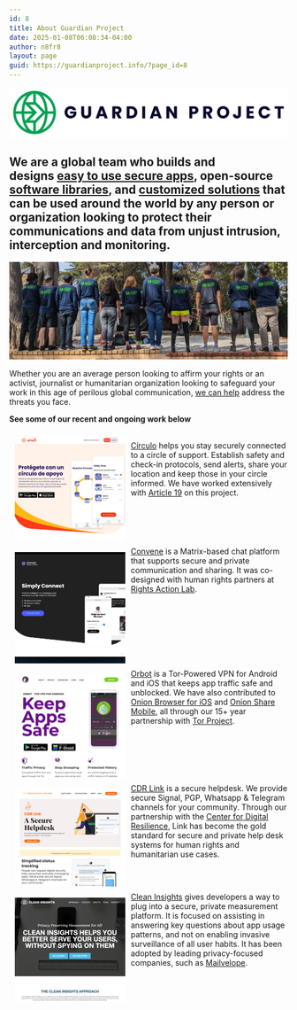 ```yaml
---
id: 8
title: About Guardian Project 
date: 2025-01-08T06:08:34-04:00
author: n8fr8
layout: page
guid: https://guardianproject.info/?page_id=8
---
```


![logo](Wordmark/Guardian_Project_Horizontal_Logo_Full_Color@2x.png)

## **We are a global team who builds and designs [easy to use secure apps](apps), open-source [software libraries](code), and [customized solutions](contact) that can be used around the world by any person or organization looking to protect their communications and data from unjust intrusion, interception and monitoring.**

[![GP Team](gpteam.jpg)](/story/)

Whether you are an average person looking to affirm your rights or an activist, journalist or humanitarian organization looking to safeguard your work in this age of perilous global communication, [we can help](/contact) address the threats you face.

**See some of our recent and ongoing work below**

<style>
.caseimage {
width:200px;margin:10px;float:left
}
</style>
<div>
<a href="https://encirculo.org"><img src="projects/circulo.jpg" class="caseimage"/></a><br/><a href="https://encirculo.org">Círculo</a> helps you stay securely connected to a circle of support. Establish safety and check-in protocols, send alerts, share your location and keep those in your circle informed. We have worked extensively with <a href="https://www.article19.org/regional-office/mexico-and-central-america/">Article 19</a> on this project.
</div>
<div style="clear:both;">
<a href="https://letsconvene.im"><img src="projects/convene.jpg" class="caseimage"/></a>
<a href="https://letsconvene.im">Convene</a> is a Matrix-based chat platform that supports secure and private communication and sharing. It was co-designed with human rights partners at <a href="https://rightsactionlab.org">Rights Action Lab</a>.
</div>

<div style="clear:both;">
<a href="https://orbot.app"><img src="projects/orbot.jpg" class="caseimage"/></a>
<a href="https://orbot.app">Orbot</a> is a Tor-Powered VPN for Android and iOS that keeps app traffic safe and unblocked. We have also contributed to <a href="https://onionbrowser.com">Onion Browser for iOS</a> and <a href="https://onionshare.org">Onion Share Mobile</a>, all through our 15+ year partnership with <a href="https://torproject.org">Tor Project</a>.
</div>

<div style="clear:both;">
<a href="https://digiresilience.org/solutions/link/"><img src="projects/cdr.jpg" class="caseimage"/></a>
<a href="https://digiresilience.org/solutions/link/">CDR Link</a> is a secure helpdesk. We provide secure Signal, PGP, Whatsapp & Telegram channels for your community. Through our partnership with the <a href="https://digiresilience.org">Center for Digital Resilience</a>, Link has become the gold standard for secure and private help desk systems for human rights and humanitarian use cases.
</div>

<div style="clear:both;">

<a href="https://cleaninsights.org"><img src="projects/cleaninsights.jpg" class="caseimage"/></a>

[Clean Insights](https://cleaninsights.org) gives developers a way to plug into a secure, private measurement platform. It is focused on assisting in answering key questions about app usage patterns, and not on enabling invasive surveillance of all user habits. It has been adopted by leading privacy-focused companies, such as <a href="https://mailvelope.com">Mailvelope</a>.
</div>
<div style="clear:both;"></div>
